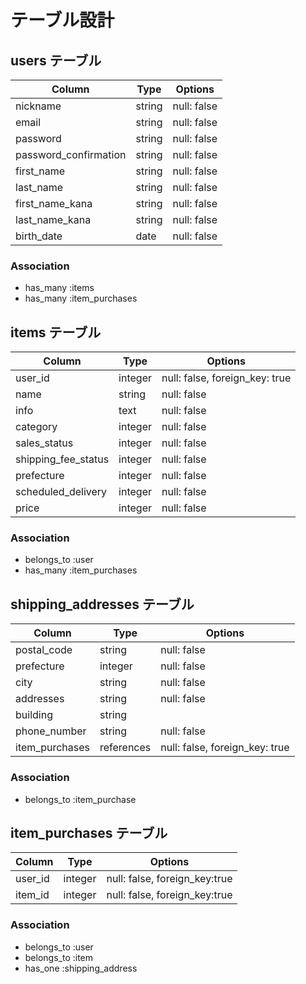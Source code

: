# テーブル設計

## users テーブル

| Column                | Type    | Options     |
| --------------------- | ------- | ----------- |
| nickname              | string  | null: false |
| email                 | string  | null: false |
| password              | string  | null: false |
| password_confirmation | string  | null: false |
| first_name            | string  | null: false |
| last_name             | string  | null: false |
| first_name_kana       | string  | null: false |
| last_name_kana        | string  | null: false |
| birth_date            | date    | null: false |

### Association

- has_many :items
- has_many :item_purchases


## items テーブル

| Column              | Type    | Options                        |
| ------------------- | ------- | ------------------------------ |
| user_id             | integer | null: false, foreign_key: true |
| name                | string  | null: false                    |
| info                | text    | null: false                    |
| category            | integer | null: false                    |
| sales_status        | integer | null: false                    |
| shipping_fee_status | integer | null: false                    |
| prefecture          | integer | null: false                    |
| scheduled_delivery  | integer | null: false                    |
| price               | integer | null: false                    |

### Association

- belongs_to :user
- has_many :item_purchases


## shipping_addresses テーブル

| Column         | Type        | Options                        |
| -------------- | ----------- | ------------------------------ |
| postal_code    | string      | null: false                    |
| prefecture     | integer     | null: false                    |
| city           | string      | null: false                    |
| addresses      | string      | null: false                    |
| building       | string      |                                |
| phone_number   | string      | null: false                    |
| item_purchases | references  | null: false, foreign_key: true |


### Association

- belongs_to :item_purchase


## item_purchases テーブル

| Column  | Type    | Options                       |
| ------- | ------- | ----------------------------- |
| user_id | integer | null: false, foreign_key:true |
| item_id | integer | null: false, foreign_key:true |

### Association

- belongs_to :user
- belongs_to :item
- has_one :shipping_address